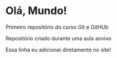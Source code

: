 # Olá, Mundo!
 Primeiro repositório  do curso Git e GitHUb

 Repositório criado durante uma aula aovivo

 Essa linha eu adicionei diretamente no site!
